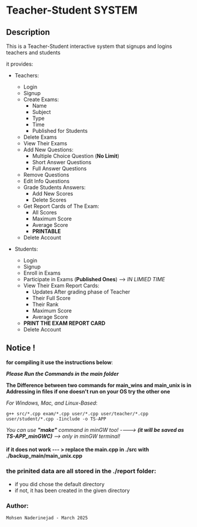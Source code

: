 # Teacher-Student SYSTEM

## Description
This is a Teacher-Student interactive system that signups and logins teachers and students

it provides:
- Teachers:
	- Login
   	- Signup
   	- Create Exams:
   	  	- Name
   	  	- Subject
   	  	- Type
   	  	- Time
   	  	- Published for Students
   	- Delete Exams
   	- View Their Exams
   	- Add New Questions:
   	  	- Multiple Choice Question (__No Limit__)
   	  	- Short Answer Questions
   	  	- Full Answer Questions
   	- Remove Questions
   	- Edit Info Questions
   	- Grade Students Answers:
   	  	- Add New Scores
   	  	- Delete Scores
   	- Get Report Cards of The Exam:
   	  	- All Scores
   	  	- Maximum Score
   	  	- Average Score
  		- __PRINTABLE__
   	- Delete Account

 - Students:
   	- Login
   	- Signup
   	- Enroll in Exams
   	- Participate in Exams (__Published Ones__) --> *IN LIMIED TIME*
   	- View Their Exam Report Cards:
   	  	- Updates After grading phase of Teacher
   	  	- Their Full Score
   	  	- Their Rank
   	  	- Maximum Score
   	  	- Average Score
   	- __PRINT THE EXAM REPORT CARD__
   	- Delete Account

## Notice !
__for compiling it use the instructions below__:

__*Please Run the Commands in the main folder*__

__The Difference between two commands for main_wins and main_unix is in Addressing in files if one doesn't run on your OS try the other one__

   *For Windows, Mac, and Linux-Based*:
  
	g++ src/*.cpp exam/*.cpp user/*.cpp user/teacher/*.cpp user/student/*.cpp -Iinclude -o TS-APP

   *You can use __"make"__ command in minGW too! ----> __(it will be saved as TS-APP_minGWC)__
	--> only in minGW terminal!*

#### if it does not work --- > replace the main.cpp in ./src with ./backup_main/main_unix.cpp

### the prinited data are all stored in the ./report folder: 
 - if you did chose the default directory
 - if not, it has been created in the given directory

### Author:
	Mohsen Naderinejad - March 2025
